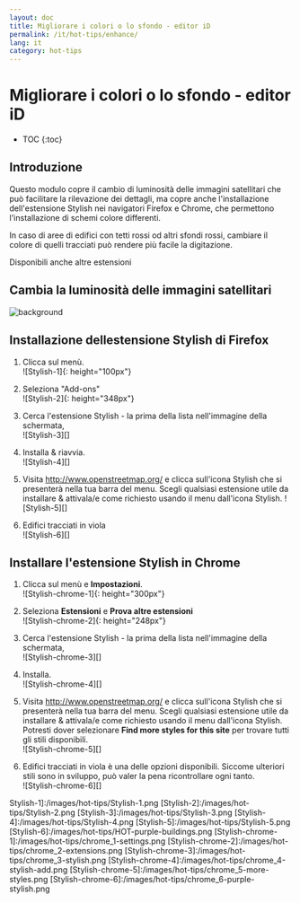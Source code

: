 ```yaml
---
layout: doc
title: Migliorare i colori o lo sfondo - editor iD
permalink: /it/hot-tips/enhance/
lang: it
category: hot-tips
---
```


Migliorare i colori o lo sfondo - editor iD
============

- TOC
{:toc}

Introduzione
------------

Questo modulo copre il cambio di luminosità delle immagini satellitari che può facilitare la rilevazione dei dettagli, ma copre anche l'installazione dell'estensione Stylish nei navigatori Firefox e Chrome, che permettono l'installazione di schemi colore differenti.  

In caso di aree di edifici con tetti rossi od altri sfondi rossi, cambiare il colore di quelli tracciati può rendere più facile la digitazione.  

Disponibili anche altre estensioni 

Cambia la luminosità delle immagini satellitari
--------------------------------------------------

![background][]

Installazione dellestensione Stylish di Firefox  
-------------------------------------------

1. Clicca sul menù.  
![Stylish-1]{: height="100px"}

2. Seleziona "Add-ons"  
![Stylish-2]{: height="348px"}

3. Cerca l'estensione Stylish - la prima della lista nell'immagine della schermata,  
![Stylish-3][]

4. Installa & riavvia.  
![Stylish-4][]

5. Visita <http://www.openstreetmap.org/> e clicca sull'icona Stylish che si presenterà nella tua barra del menu. Scegli qualsiasi estensione utile da installare & attivala/e come richiesto usando il menu dall'icona Stylish.
![Stylish-5][]

6. Edifici tracciati in viola  
![Stylish-6][]


Installare l'estensione Stylish in Chrome  
-------------------------------------------

1. Clicca sul menù e **Impostazioni**.  
![Stylish-chrome-1]{: height="300px"}

2. Seleziona **Estensioni** e **Prova altre estensioni**  
![Stylish-chrome-2]{: height="248px"}

3. Cerca l'estensione Stylish - la prima della lista nell'immagine della schermata,  
![Stylish-chrome-3][]

4. Installa.  
![Stylish-chrome-4][]

5. Visita <http://www.openstreetmap.org/> e clicca sull'icona Stylish che si presenterà nella tua barra del menu. Scegli qualsiasi estensione utile da installare & attivala/e come richiesto usando il menu dall'icona Stylish. Potresti dover selezionare **Find more styles for this site** per trovare tutti gli stili disponibili.  
![Stylish-chrome-5][]

6. Edifici tracciati in viola è una delle opzioni disponibili. Siccome ulteriori stili sono in sviluppo, può valer la pena ricontrollare ogni tanto.   
![Stylish-chrome-6][]



[background]:/images/hot-tips/background.gif
Stylish-1]:/images/hot-tips/Stylish-1.png
[Stylish-2]:/images/hot-tips/Stylish-2.png
[Stylish-3]:/images/hot-tips/Stylish-3.png
[Stylish-4]:/images/hot-tips/Stylish-4.png
[Stylish-5]:/images/hot-tips/Stylish-5.png
[Stylish-6]:/images/hot-tips/HOT-purple-buildings.png
[Stylish-chrome-1]:/images/hot-tips/chrome_1-settings.png
[Stylish-chrome-2]:/images/hot-tips/chrome_2-extensions.png
[Stylish-chrome-3]:/images/hot-tips/chrome_3-stylish.png
[Stylish-chrome-4]:/images/hot-tips/chrome_4-stylish-add.png
[Stylish-chrome-5]:/images/hot-tips/chrome_5-more-styles.png
[Stylish-chrome-6]:/images/hot-tips/chrome_6-purple-stylish.png